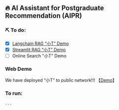 ## :fire: **AI Assistant for Postgraduate Recommendation** (AIPR)

### :pick: To do:

- [x] [Langchain RAG “小T” Demo](./推免助手/Demo.ipynb)
- [x] [Streamlit RAG “小T” Demo](./推免助手/Chatbot.py)
- [ ] Online Search "小T" Demo

### Web Demo

We have deployed “小T”  to public network!!! 【[Demo](http://49.232.147.232:8503/?apikey=a9c81b2535ce6c978c0a0fb0a3afe829.Vt0n3jhs4m6O5d4k)】

### To run:

```
...
```

